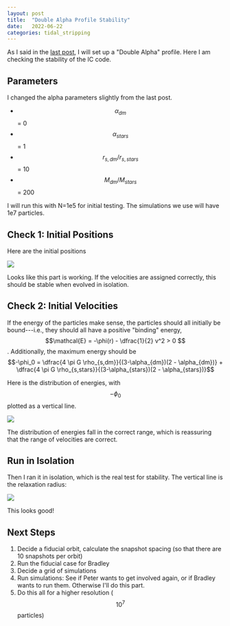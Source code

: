 ```yaml
---
layout: post
title:  "Double Alpha Profile Stability"
date:   2022-06-22
categories: tidal_stripping
---
```



As I said in the <a href="https://ndrakos.github.io/blog/tidal_stripping/Two_Component_ICs/">last post</a>, I will set up a "Double Alpha" profile. Here I am checking the stability of the IC code.


## Parameters

I  changed the alpha parameters slightly from the last post.

- $$\alpha_{dm}$$ = 0
- $$\alpha_{stars}$$ =  1
- $$r_{s,dm}/r_{s,stars}$$ = 10
- $$M_{dm}/M_{stars}$$ =  200

I will run this with N=1e5 for initial testing. The simulations we use will have 1e7 particles.



## Check 1: Initial Positions

Here are the initial positions

<img src="{{ site.baseurl }}/assets/plots/20220622_Alpha2_ICcheck.png">

Looks like this part is working. If the velocities are assigned correctly, this should be stable when evolved in isolation.


## Check 2: Initial Velocities

If the energy of the particles make sense, the particles should all initially be bound---i.e., they should all have a positive "binding" energy, $$\mathcal{E} = -\phi(r) - \dfrac{1}{2} v^2 > 0 $$. Additionally, the maximum energy should be $$-\phi_0 = \dfrac{4 \pi G \rho_{s,dm}}{(3-\alpha_{dm})(2 - \alpha_{dm})} + \dfrac{4 \pi G \rho_{s,stars}}{(3-\alpha_{stars})(2 - \alpha_{stars})}$$

Here is the distribution of energies, with $$-\phi_0$$ plotted as a vertical line.

<img src="{{ site.baseurl }}/assets/plots/20220622_Alpha2_ICEnergycheck.png">

The distribution of energies fall in the correct range, which is reassuring that the range of velocities are correct.



## Run in Isolation

Then I ran it in isolation, which is the real test for stability. The vertical line is the relaxation radius:

<img src="{{ site.baseurl }}/assets/plots/20220622_IC_Stability.png">

This looks good!


## Next Steps


1. Decide a fiducial orbit, calculate the snapshot spacing (so that there are 10 snapshots per orbit)
2. Run the fiducial case for Bradley
3. Decide a grid of simulations
4. Run simulations: See if Peter wants to get involved again, or if Bradley wants to run them. Otherwise I'll do this part.
5. Do this all for a higher resolution ($$10^7$$ particles)
